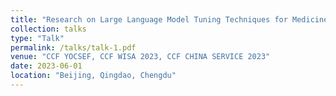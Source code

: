 ```yaml
---
title: "Research on Large Language Model Tuning Techniques for Medicine"
collection: talks
type: "Talk"
permalink: /talks/talk-1.pdf
venue: "CCF YOCSEF, CCF WISA 2023, CCF CHINA SERVICE 2023"
date: 2023-06-01
location: "Beijing, Qingdao, Chengdu"
---
```

